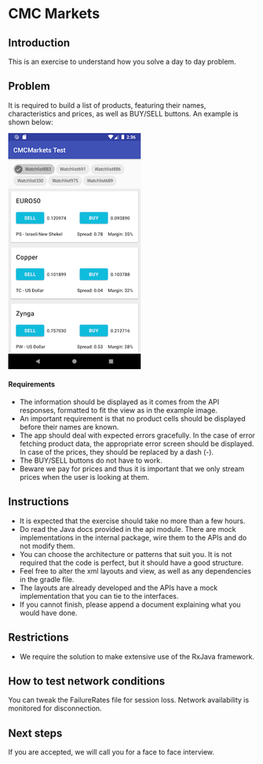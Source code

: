 # CMC Markets

## Introduction
This is an exercise to understand how you solve a day to day problem.

## Problem
It is required to build a list of products, featuring their names, characteristics and prices, as well as BUY/SELL buttons.
An example is shown below:

![example](example.png)

#### Requirements
- The information should be displayed as it comes from the API responses, formatted to fit the view as in the example image.
- An important requirement is that no product cells should be displayed before their names are known.
- The app should deal with expected errors gracefully. In the case of error fetching product data, the appropriate error screen should be displayed. In case of the prices, they should be replaced by a dash (-).
- The BUY/SELL buttons do not have to work.
- Beware we pay for prices and thus it is important that we only stream prices when the user is looking at them.

## Instructions
- It is expected that the exercise should take no more than a few hours.
- Do read the Java docs provided in the api module. There are mock implementations in the internal package, wire them to the APIs and do not modify them.
- You can choose the architecture or patterns that suit you. It is not required that the code is perfect, but it should have a good structure.
- Feel free to alter the xml layouts and view, as well as any dependencies in the gradle file.
- The layouts are already developed and the APIs have a mock implementation that you can tie to the interfaces.
- If you cannot finish, please append a document explaining what you would have done.

## Restrictions
- We require the solution to make extensive use of the RxJava framework.

## How to test network conditions
You can tweak the FailureRates file for session loss. Network availability is monitored for disconnection.

## Next steps
If you are accepted, we will call you for a face to face interview.

